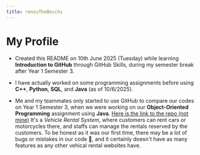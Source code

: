 ```yaml
---
title: renzuTheBocchi
---
```


# My Profile #
- Created this README on 10th June 2025 (Tuesday) while learning **Introduction to GitHub** through GitHub Skills, during my semester break after Year 1 Semester 3.

- I have actually worked on some programming assignments before using **C++**, **Python**, **SQL**, and **Java** (as of 10/6/2025).

- Me and my teammates only started to use GitHub to compare our codes on Year 1 Semester 3, when we were working on our **Object-Oriented Programming** assignment using **Java**. [Here is the link to the repo (not mine)](https://github.com/tzh652/VehicleRentalSystem/)
  It's a _Vehicle Rental System_, where customers can rent cars or motorcycles there, and staffs can manage the rentals reserved by the customers.
  To be honest as it was our first time, there may be a lot of bugs or mistakes in our code 🙇, and it certainly doesn't have as many features as any other vehical rental websites have.
